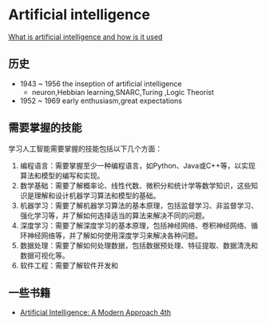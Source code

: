 # Artificial intelligence

[What is artificial intelligence and how is it used](https://www.europarl.europa.eu/news/en/headlines/society/20200827STO85804/what-is-artificial-intelligence-and-how-is-it-used '')


## 历史

- 1943 ~ 1956 the inseption of artificial intelligence
    - neuron,Hebbian learning,SNARC,Turing ,Logic Theorist
- 1952 ~ 1969 early enthusiasm,great expectations


## 需要掌握的技能
学习人工智能需要掌握的技能包括以下几个方面：
1. 编程语言：需要掌握至少一种编程语言，如Python、Java或C++等，以实现算法和模型的编写和实现。
2. 数学基础：需要了解概率论、线性代数、微积分和统计学等数学知识，这些知识是理解和设计机器学习算法和模型的基础。
3. 机器学习：需要了解机器学习算法的基本原理，包括监督学习、非监督学习、强化学习等，并了解如何选择适当的算法来解决不同的问题。
4. 深度学习：需要了解深度学习的基本原理，包括神经网络、卷积神经网络、循环神经网络等，并了解如何使用深度学习来解决各种问题。
5. 数据处理：需要了解如何处理数据，包括数据预处理、特征提取、数据清洗和数据可视化等。
6. 软件工程：需要了解软件开发和


## 一些书籍
- [Artificial Intelligence: A Modern Approach 4th](https://pdf.poul666.top/web/viewer.html?file=https://file.poul666.top/poul/%E6%96%B0%E5%8A%A0%E5%8D%B71/study/ebook/ai/Artificial.Intelligence.A.Modern.Approach.4th.Edition.Peter.Norvig.%20Stuart.Russell.Pearson.9780134610993.EBooksWorld.ir.pdf)